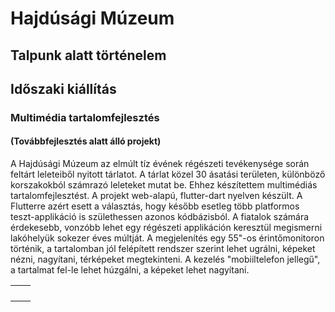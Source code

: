 # Hajdúsági Múzeum

## Talpunk alatt történelem

## Időszaki kiállítás

### Multimédia tartalomfejlesztés

#### (Továbbfejlesztés alatt álló projekt)

A Hajdúsági Múzeum az elmúlt tíz évének régészeti tevékenysége során feltárt leleteiből nyitott tárlatot. A tárlat közel 30 ásatási területen, különböző korszakokból számrazó leleteket mutat be. Ehhez készítettem multimédiás tartalomfejlesztést. A projekt web-alapú, flutter-dart nyelven készült. A Flutterre  azért esett a választás, hogy később esetleg több platformos teszt-applikáció is születhessen azonos kódbázisból. A fiatalok számára érdekesebb, vonzóbb lehet egy régészeti applikáción keresztül megismerni lakóhelyük sokezer éves múltját.
A megjelenítés egy 55"-os érintőmonitoron történik, a tartalomban jól felépített rendszer szerint lehet ugrálni, képeket nézni, nagyítani, térképeket megtekinteni. A kezelés "mobiiltelefon jellegű", a tartalmat fel-le lehet húzgálni, a képeket lehet nagyítani.
<table>
<tr>
<td></td><td></td>
</tr>
<tr>
<td></td><td></td>
</tr>
<tr>
<td></td><td></td>
</tr>
<tr>
<td></td><td></td>
</tr>
</table>



